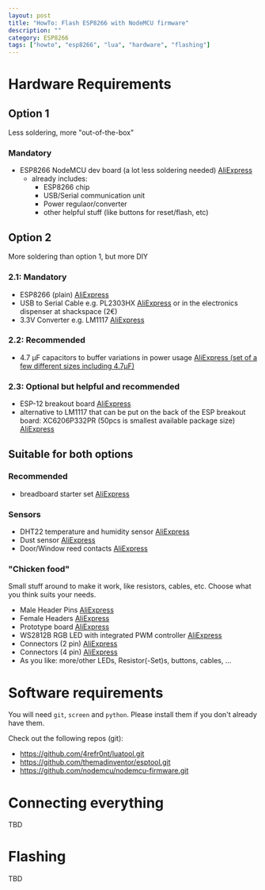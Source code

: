 ```yaml
---
layout: post
title: "HowTo: Flash ESP8266 with NodeMCU firmware"
description: ""
category: ESP8266 
tags: ["howto", "esp8266", "lua", "hardware", "flashing"]
---
```


# Hardware Requirements

## Option 1

Less soldering, more "out-of-the-box"

### Mandatory
* ESP8266 NodeMCU dev board (a lot less soldering needed)
  [AliExpress](http://s.click.aliexpress.com/e/Iqna2RZVb?af=717073896)
  * already includes:
    * ESP8266 chip
    * USB/Serial communication unit
    * Power regulaor/converter
    * other helpful stuff (like buttons for reset/flash, etc)

## Option 2

More soldering than option 1, but more DIY

### 2.1: Mandatory
* ESP8266 (plain) [AliExpress](http://s.click.aliexpress.com/e/Rby3bEEaE?af=717073896)
* USB to Serial Cable e.g. PL2303HX
  [AliExpress](http://s.click.aliexpress.com/e/vNjEu3RRz?af=717073896) or in the electronics dispenser at shackspace (2€)
* 3.3V Converter e.g. LM1117
  [AliExpress](http://s.click.aliexpress.com/e/yNbieUjyb?af=717073896)

### 2.2: Recommended
* 4.7 µF capacitors to buffer variations in power usage [AliExpress (set of a few different
  sizes including 4.7µF)](http://s.click.aliexpress.com/e/vnIamMVZB?af=717073896)

### 2.3: Optional but helpful and recommended
* ESP-12 breakout board
  [AliExpress](http://s.click.aliexpress.com/e/iiuJunIUN?af=717073896)
* alternative to LM1117 that can be put on the back of the ESP breakout board: XC6206P332PR (50pcs is smallest available
  package size) [AliExpress](http://s.click.aliexpress.com/e/BEiQVR7qj?af=717073896)

## Suitable for both options

### Recommended
* breadboard starter set [AliExpress](http://s.click.aliexpress.com/e/aMnaQzv7Q?af=717073896)

### Sensors
* DHT22 temperature and humidity sensor [AliExpress](http://s.click.aliexpress.com/e/rnuvFMrny?af=717073896)
* Dust sensor [AliExpress](http://s.click.aliexpress.com/e/m6Q7emu7Q?af=717073896)
* Door/Window reed contacts [AliExpress](http://s.click.aliexpress.com/e/F6UnMFU7Q?af=717073896) 

### "Chicken food"

Small stuff around to make it work, like resistors, cables, etc. Choose what you think suits your needs.

* Male Header Pins [AliExpress](http://s.click.aliexpress.com/e/6eAqjMJeU?af=717073896)
* Female Headers [AliExpress](http://s.click.aliexpress.com/e/UjyZRJ2ji?af=717073896)
* Prototype board [AliExpress](http://s.click.aliexpress.com/e/IUrzn2nMr?af=717073896)
* WS2812B RGB LED with integrated PWM controller [AliExpress](http://s.click.aliexpress.com/e/vrFiM3bi2?af=717073896)
* Connectors (2 pin) [AliExpress](http://s.click.aliexpress.com/e/UzJuzfy7M?af=717073896)
* Connectors (4 pin) [AliExpress](http://s.click.aliexpress.com/e/FiUzfa2nA?af=717073896)
* As you like: more/other LEDs, Resistor(-Set)s, buttons, cables, ...


# Software requirements

You will need `git`, `screen` and `python`. Please install them if you don't already have them.

Check out the following repos (git):

* https://github.com/4refr0nt/luatool.git
* https://github.com/themadinventor/esptool.git
* https://github.com/nodemcu/nodemcu-firmware.git

# Connecting everything

TBD

# Flashing

TBD
